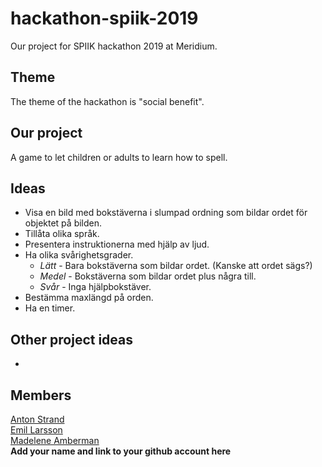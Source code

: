 # hackathon-spiik-2019
Our project for SPIIK hackathon 2019 at Meridium.

## Theme
The theme of the hackathon is "social benefit".

## Our project
A game to let children or adults to learn how to spell.

## Ideas
- Visa en bild med bokstäverna i slumpad ordning som bildar ordet för objektet på bilden.
- Tillåta olika språk.
- Presentera instruktionerna med hjälp av ljud.
- Ha olika svårighetsgrader.
    - *Lätt* - Bara bokstäverna som bildar ordet. (Kanske att ordet sägs?)
    - *Medel* - Bokstäverna som bildar ordet plus några till.
    - *Svår* - Inga hjälpbokstäver.
- Bestämma maxlängd på orden.
- Ha en timer.

## Other project ideas
- 

## Members
[Anton Strand](https://github.com/AntonStrand)<br>
[Emil Larsson](https://github.com/Elmona)<br>
[Madelene Amberman](https://github.com/Maddis87)<br>
 **Add your name and link to your github account here**
